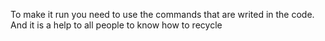To make it run you need to use the commands that are writed in the code. And it is a help to all people to know how to recycle

